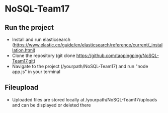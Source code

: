 # NoSQL-Team17

## Run the project

* Install and run elasticsearch (https://www.elastic.co/guide/en/elasticsearch/reference/current/_installation.html)
* Clone the repository (git clone https://github.com/taopingping/NoSQL-Team17.git)
* Navigate to the project (/yourpath/NoSQL-Team17) and run "node app.js" in your terminal

## Fileupload

* Uploaded files are stored locally at /yourpath/NoSQL-Team17/uploads and can be displayed or deleted there
